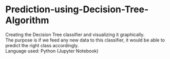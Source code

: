 # Prediction-using-Decision-Tree-Algorithm
Creating the Decision Tree classifier and visualizing it graphically.  
The purpose is if we feed any new data to this classifier, it would be able to predict the right class accordingly.  
Language used: Python (Jupyter Notebook)  
